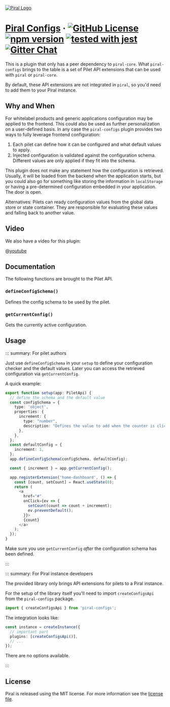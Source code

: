 [![Piral Logo](https://github.com/smapiot/piral/raw/main/docs/assets/logo.png)](https://piral.io)

# [Piral Configs](https://piral.io) &middot; [![GitHub License](https://img.shields.io/badge/license-MIT-blue.svg)](https://github.com/smapiot/piral/blob/main/LICENSE) [![npm version](https://img.shields.io/npm/v/piral-configs.svg?style=flat)](https://www.npmjs.com/package/piral-configs) [![tested with jest](https://img.shields.io/badge/tested_with-jest-99424f.svg)](https://jestjs.io) [![Gitter Chat](https://badges.gitter.im/gitterHQ/gitter.png)](https://gitter.im/piral-io/community)

This is a plugin that only has a peer dependency to `piral-core`. What `piral-configs` brings to the table is a set of Pilet API extensions that can be used with `piral` or `piral-core`.

By default, these API extensions are not integrated in `piral`, so you'd need to add them to your Piral instance.

## Why and When

For whitelabel products and generic applications configuration may be applied to the frontend. This could also be used as further personalization on a user-defined basis. In any case the `piral-configs` plugin provides two ways to fully leverage frontend configuration:

1. Each pilet can define how it can be configured and what default values to apply.
2. Injected configuration is validated against the configuration schema. Different values are only applied if they fit into the schema.

This plugin does not make any statement how the configuration is retrieved. Usually, it will be loaded from the backend when the application starts, but you could also go for something like storing the information in `localStorage` or having a pre-determined configuration embedded in your application. The door is open.

Alternatives: Pilets can ready configuration values from the global data store or state container. They are responsible for evaluating these values and falling back to another value.

## Video

We also have a video for this plugin:

@[youtube](https://youtu.be/mrf886cnBRk)

## Documentation

The following functions are brought to the Pilet API.

### `defineConfigSchema()`

Defines the config schema to be used by the pilet.

### `getCurrentConfig()`

Gets the currently active configuration.

## Usage

::: summary: For pilet authors

Just use `defineConfigSchema` in your `setup` to define your configuration checker and the default values. Later you can access the retrieved configuration via `getCurrentConfig`.

A quick example:

```ts
export function setup(app: PiletApi) {
  // define the schema and the default value
  const configSchema = {
    type: 'object',
    properties: {
      increment: {
        type: "number",
        description: "Defines the value to add when the counter is clicked.",
      },
    },
  };
  const defaultConfig = {
    increment: 1,
  };
  app.defineConfigSchema(configSchema, defaultConfig);

  const { increment } = app.getCurrentConfig();

  app.registerExtension('home-dashboard', () => {
    const [count, setCount] = React.useState(0);
    return (
      <a
        href="#"
        onClick={ev => {
          setCount(count => count + increment);
          ev.preventDefault();
        }}>
        {count}
      </a>
    );
  });
}
```

Make sure you use `getCurrentConfig` *after* the configuration schema has been defined.

:::

::: summary: For Piral instance developers

The provided library only brings API extensions for pilets to a Piral instance.

For the setup of the library itself you'll need to import `createConfigsApi` from the `piral-configs` package.

```ts
import { createConfigsApi } from 'piral-configs';
```

The integration looks like:

```ts
const instance = createInstance({
  // important part
  plugins: [createConfigsApi()],
  // ...
});
```

There are no options available.

:::

## License

Piral is released using the MIT license. For more information see the [license file](./LICENSE).
